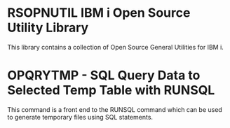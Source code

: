 # RSOPNUTIL IBM i Open Source Utility Library
This library contains a collection of Open Source General Utilities for IBM i.

# OPQRYTMP - SQL Query Data to Selected Temp Table with RUNSQL 
This command is a front end to the RUNSQL command which can be used to generate temporary files using SQL statements.
